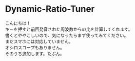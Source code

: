 # Dynamic-Ratio-Tuner

こんにちは！  
キーを押すと前回発音された周波数からの比を計算してくれます。  
書くとややこしいので、気になったらまず使ってみてください。  
まだスマホには対応していません。  
オシロスコープもありません。  
そのうち追加します。たぶん。  
